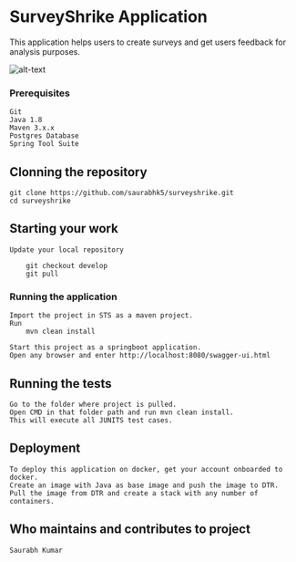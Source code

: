 # SurveyShrike Application

This application helps users to create surveys and get users feedback for analysis purposes.

![alt-text](https://github.com/saurabhk5/surveyshrike/documents/surveyshrike-architure-diagram.JPG)

### Prerequisites

	Git
	Java 1.8
	Maven 3.x.x
	Postgres Database
	Spring Tool Suite

## Clonning the repository
	
	git clone https://github.com/saurabhk5/surveyshrike.git
	cd surveyshrike

## Starting your work

	Update your local repository

		git checkout develop
		git pull

### Running the application

	Import the project in STS as a maven project.
	Run
		mvn clean install 
	
	Start this project as a springboot application.
	Open any browser and enter http://localhost:8080/swagger-ui.html

## Running the tests

	Go to the folder where project is pulled.
	Open CMD in that folder path and run mvn clean install.
	This will execute all JUNITS test cases.


## Deployment

	To deploy this application on docker, get your account onboarded to docker.
	Create an image with Java as base image and push the image to DTR.
	Pull the image from DTR and create a stack with any number of containers.

## Who maintains and contributes to project
	
	Saurabh Kumar